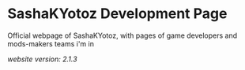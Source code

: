 # SashaKYotoz Development Page
Official webpage of SashaKYotoz, with pages of game developers and mods-makers teams i'm in

*website version: 2.1.3*